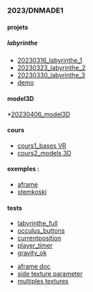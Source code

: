### 2023/DNMADE1

#### projets
##### labyrinthe
* [20230316_labyrinthe_1](./rendus/labyrinthe/20230316/README.md)
* [20230323_labyrinthe_2](./rendus/labyrinthe/20230323/README.md)
* [20230330_labyrinthe_3](./rendus/labyrinthe/20230330/README.md)
* [demo](./rendus/labyrinthe/demo/labyrinthe_full.html)

#### model3D
*[20230406_model3D](./rendus/model3D/20230406/README.md)





#### cours
* [cours1_bases VR](./cours/cours1/README.md)
* [cours2_models 3D](./cours/cours2/README.md)
<!-- * [cours3_eclairage](./cours/cours3/README.md) -->
<!-- * [cours4_projet](./cours/cours4/README.md) -->

#### exemples :
* [aframe](https://aframe.io/aframe/examples/)
* [stemkoski](https://stemkoski.github.io/A-Frame-Examples/)

#### tests
* [labyrinthe_full](./cours/work/labyrinthe_full.html)
* [occulus_buttons](./tests/oculus_buttons.html)
* [currentposition](./tests/currentposition.html)
* [player_timer](./cours/work/player_timer.html)
* [gravity_ok](./cours/work/gravity_ok.html)

<!-- textures -->
* [aframe doc](https://aframe.io/docs/1.4.0/components/material.html)
* [side texture parameter](https://aframe.io/docs/0.3.0/components/material.html#properties)
* [multiples textures](https://github.com/elbobo/aframe-multisrc-component)

